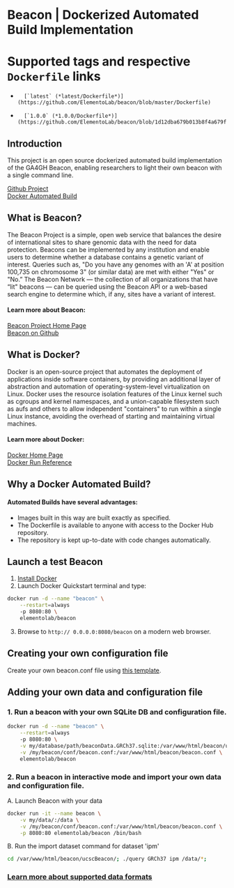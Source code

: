 # Beacon | Dockerized Automated Build Implementation

# Supported tags and respective `Dockerfile` links

-       [`latest` (*latest/Dockerfile*)](https://github.com/ElementoLab/beacon/blob/master/Dockerfile)

-       [`1.0.0` (*1.0.0/Dockerfile*)](https://github.com/ElementoLab/beacon/blob/1d12dba679b013b8f4a679f492d8f29906b7d678/Dockerfile)

## Introduction

This project is an open source dockerized automated build implementation of the GA4GH Beacon, enabling researchers to light their own beacon with a single command line.

[Github Project](https://github.com/ElementoLab/beacon)  
[Docker Automated Build](https://hub.docker.com/r/elementolab/beacon/)

## What is Beacon?

The Beacon Project is a simple, open web service that balances the desire of international sites to share genomic data with the need for data protection. Beacons can be implemented by any institution and enable users to determine whether a database contains a genetic variant of interest. Queries such as, "Do you have any genomes with an 'A' at position 100,735 on chromosome 3" (or similar data) are met with either "Yes" or "No.” The Beacon Network — the collection of all organizations that have “lit" beacons — can be queried using the Beacon API or a web-based search engine to determine which, if any, sites have a variant of interest.

#### Learn more about Beacon:
[Beacon Project Home Page](http://ga4gh.org/#/beacon)  
[Beacon on Github](https://github.com/maximilianh/ucscBeacon)

## What is Docker?

Docker is an open-source project that automates the deployment of applications inside software containers, by providing an additional layer of abstraction and automation of operating-system-level virtualization on Linux. Docker uses the resource isolation features of the Linux kernel such as cgroups and kernel namespaces, and a union-capable filesystem such as aufs and others to allow independent "containers" to run within a single Linux instance, avoiding the overhead of starting and maintaining virtual machines.

#### Learn more about Docker:
[Docker Home Page](https://www.docker.com)  
[Docker Run Reference](https://docs.docker.com/engine/reference/run/)

## Why a Docker Automated Build?

#### Automated Builds have several advantages:

- Images built in this way are built exactly as specified.
- The Dockerfile is available to anyone with access to the Docker Hub repository.
- The repository is kept up-to-date with code changes automatically.

## Launch a test Beacon

1. [Install Docker](https://www.docker.com)
2. Launch Docker Quickstart terminal and type:  

```bash
docker run -d --name "beacon" \
	--restart=always
	-p 8080:80 \
	elementolab/beacon
```
3. Browse to ```http:// 0.0.0.0:8080/beacon``` on a modern web browser.

## Creating your own configuration file

Create your own beacon.conf file using [this template](https://github.com/ElementoLab/beacon/blob/master/config/beacon.conf).

## Adding your own data and configuration file

### 1. Run a beacon with your own SQLite DB and configuration file.

```bash
docker run -d --name "beacon" \
	--restart=always
	-p 8080:80 \
	-v my/database/path/beaconData.GRCh37.sqlite:/var/www/html/beacon/ucscBeacon/beaconData.GRCh37.sqlite \
	-v /my/beacon/conf/beacon.conf:/var/www/html/beacon/beacon.conf \
	elementolab/beacon
```

### 2. Run a beacon in interactive mode and import your own data and configuration file.

A. Launch Beacon with your data  

```bash
docker run -it --name beacon \
	-v my/data/:/data \
	-v /my/beacon/conf/beacon.conf:/var/www/html/beacon/beacon.conf \
	-p 8080:80 elementolab/beacon /bin/bash
```

B. Run the import dataset command for dataset 'ipm'  

```bash
cd /var/www/html/beacon/ucscBeacon/; ./query GRCh37 ipm /data/*;
```

### [Learn more about supported data formats](https://github.com/maximilianh/ucscBeacon#adding-your-own-data)
